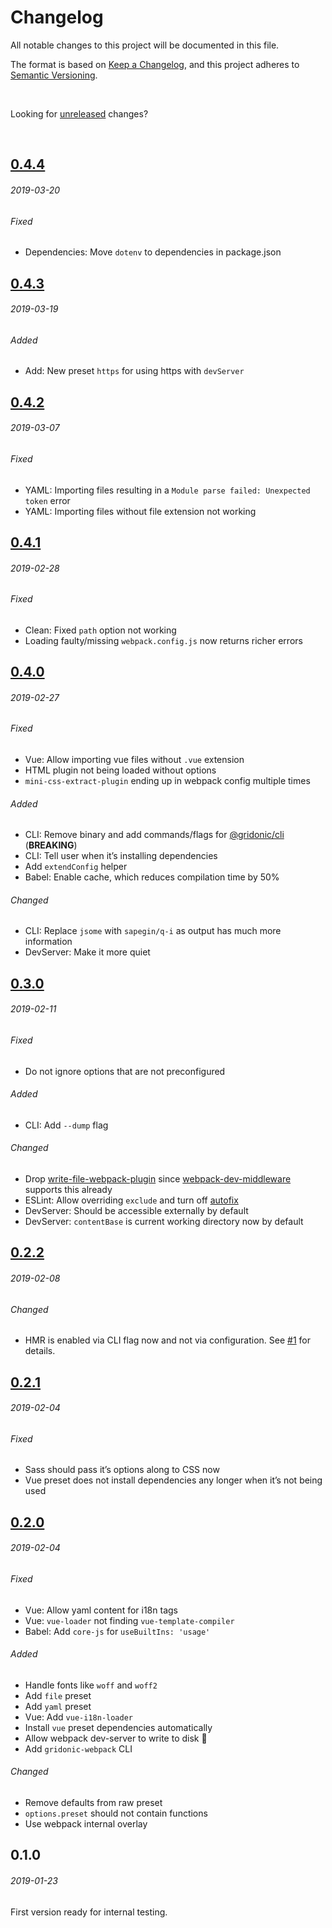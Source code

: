 # Changelog
All notable changes to this project will be documented in this file.

The format is based on [Keep a Changelog](https://keepachangelog.com/en/1.0.0/),
and this project adheres to [Semantic Versioning](https://semver.org/spec/v2.0.0.html).

<br>

Looking for [unreleased] changes?

<br>

## [0.4.4]
###### 2019-03-20

###### Fixed

- Dependencies: Move `dotenv` to dependencies in package.json

## [0.4.3]
###### 2019-03-19

###### Added

- Add: New preset `https` for using https with `devServer`  

## [0.4.2]
###### 2019-03-07

###### Fixed

- YAML: Importing files resulting in a `Module parse failed: Unexpected token` error
- YAML: Importing files without file extension not working


## [0.4.1]
###### 2019-02-28

###### Fixed

- Clean: Fixed `path` option not working
- Loading faulty/missing `webpack.config.js` now returns richer errors
 

## [0.4.0]
###### 2019-02-27

###### Fixed

- Vue: Allow importing vue files without `.vue` extension
- HTML plugin not being loaded without options
- `mini-css-extract-plugin` ending up in webpack config multiple times

###### Added

- CLI: Remove binary and add commands/flags for [@gridonic/cli] (**BREAKING**)
- CLI: Tell user when it’s installing dependencies
- Add `extendConfig` helper
- Babel: Enable cache, which reduces compilation time by 50%

###### Changed

- CLI: Replace `jsome` with `sapegin/q-i` as output has much more information
- DevServer: Make it more quiet


## [0.3.0]
###### 2019-02-11

###### Fixed

- Do not ignore options that are not preconfigured

###### Added

- CLI: Add `--dump` flag

###### Changed

- Drop [write-file-webpack-plugin](https://github.com/gajus/write-file-webpack-plugin) since [webpack-dev-middleware](https://github.com/webpack/webpack-dev-middleware#writetodisk) supports this already
- ESLint: Allow overriding `exclude` and turn off [autofix](https://eslint.org/docs/user-guide/command-line-interface#fixing-problems)
- DevServer: Should be accessible externally by default
- DevServer: `contentBase` is current working directory now by default


## [0.2.2]
###### 2019-02-08

###### Changed

- HMR is enabled via CLI flag now and not via configuration. See [#1] for details.


## [0.2.1]
###### 2019-02-04

###### Fixed

- Sass should pass it’s options along to CSS now
- Vue preset does not install dependencies any longer when it’s not being used


## [0.2.0]
###### 2019-02-04

###### Fixed

- Vue: Allow yaml content for i18n tags
- Vue: `vue-loader` not finding `vue-template-compiler`
- Babel: Add `core-js` for `useBuiltIns: 'usage'`

###### Added

- Handle fonts like `woff` and `woff2`
- Add `file` preset
- Add `yaml` preset
- Vue: Add `vue-i18n-loader`
- Install `vue` preset dependencies automatically
- Allow webpack dev-server to write to disk 🎉
- Add `gridonic-webpack` CLI

###### Changed

- Remove defaults from raw preset
- `options.preset` should not contain functions
- Use webpack internal overlay


## 0.1.0
###### 2019-01-23

First version ready for internal testing.

[unreleased]: https://github.com/gridonic/webpack/compare/0.4.4...HEAD
[0.4.4]: https://github.com/gridonic/webpack/compare/0.4.3...0.4.4
[0.4.3]: https://github.com/gridonic/webpack/compare/0.4.2...0.4.3
[0.4.2]: https://github.com/gridonic/webpack/compare/0.4.1...0.4.2
[0.4.1]: https://github.com/gridonic/webpack/compare/0.4.0...0.4.1
[0.4.0]: https://github.com/gridonic/webpack/compare/0.3.0...0.4.0
[0.3.0]: https://github.com/gridonic/webpack/compare/0.2.2...0.3.0
[0.2.2]: https://github.com/gridonic/webpack/compare/0.2.1...0.2.2
[0.2.1]: https://github.com/gridonic/webpack/compare/0.2.0...0.2.1
[0.2.0]: https://github.com/gridonic/webpack/compare/0.1.0...0.2.0

[#1]: https://github.com/gridonic/webpack/pull/1

[@gridonic/cli]: https://github.com/gridonic/cli
